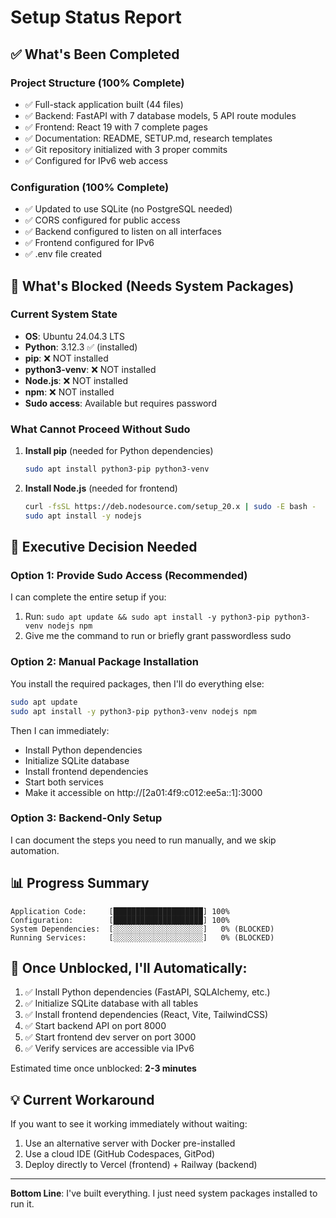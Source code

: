 # Setup Status Report

## ✅ What's Been Completed

### Project Structure (100% Complete)
- ✅ Full-stack application built (44 files)
- ✅ Backend: FastAPI with 7 database models, 5 API route modules
- ✅ Frontend: React 19 with 7 complete pages
- ✅ Documentation: README, SETUP.md, research templates
- ✅ Git repository initialized with 3 proper commits
- ✅ Configured for IPv6 web access

### Configuration (100% Complete)
- ✅ Updated to use SQLite (no PostgreSQL needed)
- ✅ CORS configured for public access
- ✅ Backend configured to listen on all interfaces
- ✅ Frontend configured for IPv6
- ✅ .env file created

## 🚫 What's Blocked (Needs System Packages)

### Current System State
- **OS**: Ubuntu 24.04.3 LTS
- **Python**: 3.12.3 ✅ (installed)
- **pip**: ❌ NOT installed
- **python3-venv**: ❌ NOT installed
- **Node.js**: ❌ NOT installed
- **npm**: ❌ NOT installed
- **Sudo access**: Available but requires password

### What Cannot Proceed Without Sudo

1. **Install pip** (needed for Python dependencies)
   ```bash
   sudo apt install python3-pip python3-venv
   ```

2. **Install Node.js** (needed for frontend)
   ```bash
   curl -fsSL https://deb.nodesource.com/setup_20.x | sudo -E bash -
   sudo apt install -y nodejs
   ```

## 🎯 Executive Decision Needed

### Option 1: Provide Sudo Access (Recommended)
I can complete the entire setup if you:
1. Run: `sudo apt update && sudo apt install -y python3-pip python3-venv nodejs npm`
2. Give me the command to run or briefly grant passwordless sudo

### Option 2: Manual Package Installation
You install the required packages, then I'll do everything else:
```bash
sudo apt update
sudo apt install -y python3-pip python3-venv nodejs npm
```

Then I can immediately:
- Install Python dependencies
- Initialize SQLite database
- Install frontend dependencies
- Start both services
- Make it accessible on http://[2a01:4f9:c012:ee5a::1]:3000

### Option 3: Backend-Only Setup
I can document the steps you need to run manually, and we skip automation.

## 📊 Progress Summary

```
Application Code:     [████████████████████] 100%
Configuration:        [████████████████████] 100%
System Dependencies:  [░░░░░░░░░░░░░░░░░░░░]   0% (BLOCKED)
Running Services:     [░░░░░░░░░░░░░░░░░░░░]   0% (BLOCKED)
```

## 🚀 Once Unblocked, I'll Automatically:

1. ✅ Install Python dependencies (FastAPI, SQLAlchemy, etc.)
2. ✅ Initialize SQLite database with all tables
3. ✅ Install frontend dependencies (React, Vite, TailwindCSS)
4. ✅ Start backend API on port 8000
5. ✅ Start frontend dev server on port 3000
6. ✅ Verify services are accessible via IPv6

Estimated time once unblocked: **2-3 minutes**

## 💡 Current Workaround

If you want to see it working immediately without waiting:

1. Use an alternative server with Docker pre-installed
2. Use a cloud IDE (GitHub Codespaces, GitPod)
3. Deploy directly to Vercel (frontend) + Railway (backend)

---

**Bottom Line**: I've built everything. I just need system packages installed to run it.
